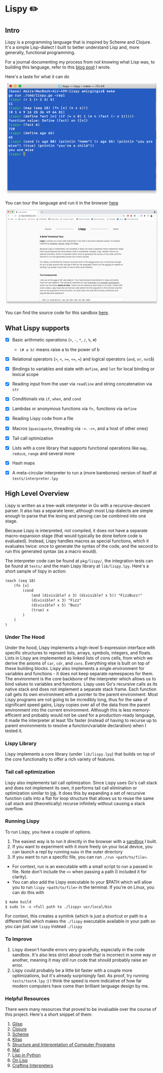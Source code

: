 # Lispy ✏️
## Intro

Lispy is a programming language that is inspired by Scheme and Clojure. It's a simple Lisp-dialect I built to better understand Lisp and, more generally, functional programming.

For a journal documenting my process from not knowing what Lisp was, to building this language, refer to this [blog post](https://amirbolous.com/posts/pl) I wrote.

Here's a taste for what it can do

![example](docs/example.png)

You can tour the language and run it in the browser [here](http://lispy.amirbolous.com/)

![tour](docs/img.png)

You can find the source code for this sandbox [here](https://github.com/amirgamil/lispysandbox).

## What Lispy supports
- [x] Basic arithmetic operations (`+`, `-`, `*`, `/`, `%`, `#`)
    - `(# a b)` means raise a to the power of b
- [x] Relational operators (`>`, `<`, `>=`, `<=`, `=`) and logical operators (`and`, `or`, `not`å)
- [x] Bindings to variables and state with `define`, and `let` for local binding or lexical scope
- [x] Reading input from the user via `readline` and string concatenation via `str`
- [x] Conditionals via `if`, `when`, and `cond`
- [x] Lambdas or anonymous functions via `fn,` functions via `define`
- [x] Reading Lispy code from a file
- [x] Macros (`quasiquote`, threading via `->`. `->>`, and a host of other ones)
- [x] Tail call optimization
- [x] Lists with a core library that supports functional operations like `map`, `reduce`, `range` and several more 
- [x] Hash maps 
- [x] A meta-circular interpreter to run a (more barebones) version of itself at `tests/interpreter.lpy` 


## High Level Overview
Lispy is written as a tree-walk interpreter in Go with a recursive-descent parser. It also has a separate lexer, although most Lisp dialects are simple enough to parse that the lexing and parsing can be combined into one stage.

Because Lispy is interpreted, not compiled, it does not have a separate macro-expansion stage (that would typically be done before code is evaluated). Instead, Lispy handles macros as special functions, which it evaluates twice: once to generate the syntax of the code, and the second to run this generated syntax (as a macro would).

The interpreter code can be found at `pkg/lispy/`, the integration tests can be found at `tests/` and the main Lispy library at `lib/lispy.lpy`. Here's a short sample of lispy in action:

```
(each (seq 18)
    (fn [x] 
        (cond
            (and (divisible? x 3) (divisible? x 5)) "FizzBuzz!"
            (divisible? x 3) "Fizz"
            (divisible? x 5) "Buzz"
            (true) x
        )
    )
)
```


### Under The Hood
Under the hood, Lispy implements a high-level S-expression interface with specific structures to reprsent lists, arrays, symbols, integers, and floats. Lists in Lispy are implemented as linked lists of cons cells, from which we derive the axioms of `car`, `cdr`, and `cons`. Everything else is built on top of these building blocks. Lispy also implements a single environment for variables and functions - it does not keep separate namespaces for them. The environment is the core backbone of the interpreter which allows us to bind values to variables and functions. Lispy uses Go's recursive calls as its native stack and does not implement a separate stack frame. Each function call gets its own environment with a pointer to the parent environment. Most Lispy programs are not going to be incredibly long, thus for the sake of significant speed gains, Lispy copies over all of the data from the parent environment into the current environment. Although this is less memory-efficient and probably would not be used for a production-ready language, it made the interpreter at least 10x faster (instead of having to recurse up to parent environments to resolve a function/variable declaration) when I tested it.

### Lispy Library
Lispy implements a core library (under `lib/lispy.lpy`) that builds on top of the core functionality to offer a rich variety of features.

### Tail call optimization
Lispy also implements tail call optimization. Since Lispy uses Go's call stack and does not implement its own, it performs tail call elimination or optimization similar to [Ink](https://dotink.co/posts/tce/). It does this by expanding a set of recursive function calls into a flat for loop structure that allows us to reuse the same call stack and (theoretically) recurse infinitely without causing a stack overflow.

### Running Lispy
To run Lispy, you have a couple of options.
1. The easiest way is to run it directly in the browser with a [sandbox](http://lispy.amirbolous.com/) I built.  
2. If you want to experiment with it more freely on your local device, you can launch a repl by running `make` in the outer directory
3. If you want to run a specific file, you can run `./run <path/to/file>`. 
- For context, run is an executable with a small
script to run a passed in file. Note don't include the `<>` when passing a path (I included it for clarity).
- You can also add the Lispy executable to your $PATH which will allow you to run `lispy <path/to/file>` in the terminal. If you're on Linux, you can do this with
```
$ make build
$ sudo ln -s <full path to ./lispy> usr/local/bin
```
For context, this creates a symlink (which is just a shortcut or path to a different file) which makes the `./lispy` executable available in your path so you can just use `lispy` instead  `./lispy`

### To Improve
1. Lispy doesn't handle errors very gracefully, especially in the code sandbox. It's also less strict about code that is incorrect in some way or another, meaning it may still run code that should probably raise an error.
2. Lispy could probably be a little bit faster with a couple more optimizations, but it's already surprisingly fast. As proof, try running `tests/test4.lpy` :) I think the speed is more indicative of how far modern computers have come than brilliant language design by me.

### Helpful Resources 
There were many resources that proved to be invaluable over the course of this project. Here's a short snippet of them:
1. [Glisp](https://github.com/zhemao/glisp/)
2. [Clojure](https://clojure.org/) 
3. [Scheme](https://www.scheme.com/tspl4/)
4. [Klisp](https://github.com/thesephist/klisp/tree/main)
5. [Structure and Interpretation of Computer Programs](https://web.mit.edu/alexmv/6.037/sicp.pdf)
6. [Mal](https://github.com/kanaka/mal)
7. [Lisp in Python](http://norvig.com/lispy.html)
8. [On Lisp](https://sep.yimg.com/ty/cdn/paulgraham/onlisp.pdf?t=1595850613&)
9. [Crafting Interpreters](http://craftinginterpreters.com/)
